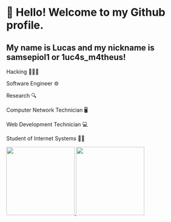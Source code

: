 # 👋 Hello! Welcome to my Github profile.
## My name is Lucas and my nickname is samsepiol1 or 1uc4s_m4theus!

Hacking  👨🏻‍💻

Software Engineer ⚙️

Research 🔍

Computer Network Technician 🖥️

Web Development Technician  💻

Student of Internet Systems  👨‍🎓

<!--
**samsepiol1/samsepiol1** is a ✨ _special_ ✨ repository because its `README.md` (this file) appears on your GitHub profile.

Here are some ideas to get you started:

- 🔭 I’m currently working on ...
- 🌱 I’m currently learning ...
- 👯 I’m looking to collaborate on ...
- 🤔 I’m looking for help with ...
- 💬 Ask me about ...
- 📫 How to reach me: ...
- 😄 Pronouns: ...
- ⚡ Fun fact: ...
-->

<div>
<a href="https://github.com/samsepiol1">
<img height="180em" src="https://github-readme-stats.vercel.app/api/top-langs/?username=samsepiol1&layout=compact&langs_count=7&theme=dracula"/>
<img height="180em" src="https://github-readme-stats.vercel.app/api?username=samsepiol1&show_icons=true&theme=dracula&include_all_commits=true&count_private=true"/>
</div>
